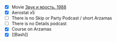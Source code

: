 * [x] Movie [Звук и ярость. 1988](https://www.kinopoisk.ru/film/221026/)
* [x] Aerostat x5
* [ ] There is no Skip or Party Podcast / short Arzamas
* [ ] There is no Details podcast
* [x] Course on Arzamas
* [x] [[Bash]]